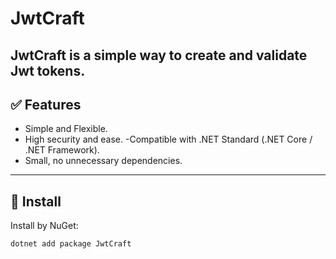 # JwtCraft

JwtCraft is a simple way to create and validate Jwt tokens.
---

## ✅ Features
- Simple and Flexible.
- High security and ease.
-Compatible with .NET Standard (.NET Core / .NET Framework).
- Small, no unnecessary dependencies.
---

## 🚀 Install

Install by NuGet:

```bash
dotnet add package JwtCraft
